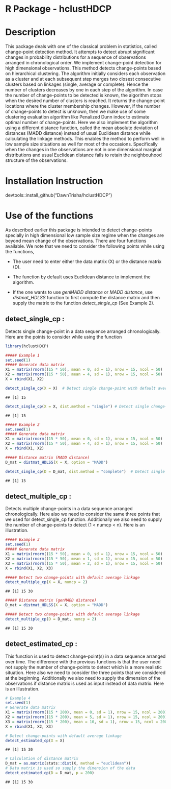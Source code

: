 
# R Package - hclustHDCP

# Description

This package deals with one of the classical problem in statistics,
called change-point detection method. It attempts to detect abrupt
significant changes in probability distributions for a sequence of
observations arranged in chronological order. We implement change-point
detection for high dimensional observations. This method detects
change-points based on hierarchical clustering. The algorithm initially
considers each observation as a cluster and at each subsequent step
merges two closest consecutive clusters based on linkages (single,
average or complete). Hence the number of clusters decreases by one in
each step of the algorithm. In case the number of change-points to be
detected is known, the algorithm stops when the desired number of
clusters is reached. It returns the change-point locations where the
cluster membership changes. However, if the number of change-points to
detect is unknown, then we make use of some clustering evaluation
algorithm like Penalized Dunn index to estimate optimal number of
change-points. Here we also implement the algorithm using a different
distance function, called the mean absolute deviation of distances (MADD
distance) instead of usual Euclidean distance while calculating the
linkage methods. This enables the method to perform well in low sample
size situations as well for most of the occasions. Specifically when the
changes in the observations are not in one dimensional marginal
distributions and usual Euclidean distance fails to retain the
neighbouhood structure of the observations.

# Installation Instruction

devtools::install\_github(“DawnTrisha/hclustHDCP”)

# Use of the functions

As described earlier this package is intended to detect change-points
specially in high dimensional low sample size regime when the changes
are beyond mean change of the observations. There are four functions
available. We note that we need to consider the following points while
using the functions,

-   The user need to enter either the data matrix (X) or the distance
    matrix (D).

-   The function by default uses Euclidean distance to implement the
    algorithm.

-   If the one wants to use *genMADD distance* or *MADD distance*, use
    *distmat\_HDLSS* function to first compute the distance matrix and
    then supply the matrix to the function *detect\_single\_cp* (See
    Example 2).

## detect\_single\_cp :

Detects single change-point in a data sequence arranged chronologically.
Here are the points to consider while using the function

``` r
library(hclustHDCP)

##### Example 1
set.seed(1)
##### Generate data matrix
X1 = matrix(rnorm((15 * 50), mean = 0, sd = 1), nrow = 15, ncol = 50)
X2 = matrix(rnorm((15 * 50), mean = 4, sd = 1), nrow = 15, ncol = 50)
X = rbind(X1, X2)

detect_single_cp(X = X)  # Detect single change-point with default average linkage
```

    ## [1] 15

``` r
detect_single_cp(X = X, dist.method = "single") # Detect single change-point with single linkage
```

    ## [1] 15

``` r
##### Example 2
set.seed(1)
##### Generate data matrix
X1 = matrix(rnorm((15 * 50), mean = 0, sd = 1), nrow = 15, ncol = 50)
X2 = matrix(rnorm((15 * 50), mean = 4, sd = 1), nrow = 15, ncol = 50)
X = rbind(X1, X2)

##### Distance matrix (MADD distance)
D_mat = distmat_HDLSS(X = X, option = "MADD")

detect_single_cp(D = D_mat, dist.method = "complete")  # Detect single change-point with MADD distance matrix and complete linkage
```

    ## [1] 15

## detect\_multiple\_cp :

Detects multiple change-points in a data sequence arranged
chronologically. Here also we need to consider the same three points
that we used for detect\_single\_cp function. Additionally we also need
to supply the number of change-points to detect (1 &lt; numcp &lt; n).
Here is an illustration.

``` r
##### Example 3
set.seed(1)
##### Generate data matrix
X1 = matrix(rnorm((15 * 50), mean = 0, sd = 1), nrow = 15, ncol = 50)
X2 = matrix(rnorm((15 * 50), mean = 1, sd = 1), nrow = 15, ncol = 50)
X3 = matrix(rnorm((15 * 50), mean = 2, sd = 1), nrow = 15, ncol = 50)
X = rbind(X1, X2, X3)

##### Detect two change-points with default average linkage
detect_multiple_cp(X = X, numcp = 2)
```

    ## [1] 15 30

``` r
##### Distance matrix (genMADD distance)
D_mat = distmat_HDLSS(X = X, option = "MADD")

##### Detect two change-points with default average linkage
detect_multiple_cp(D = D_mat, numcp = 2)
```

    ## [1] 15 30

## detect\_estimated\_cp :

This function is used to detect change-point(s) in a data sequence
arranged over time. The difference with the previous functions is that
the user need not supply the number of change-points to detect which is
a more realistic situation. Here also we need to consider the three
points that we considered at the beginning. Additionally we also need to
supply the dimension of the observations if distance matrix is used as
input instead of data matrix. Here is an illustration.

``` r
# Example 4
set.seed(1)
# Generate data matrix
X1 = matrix(rnorm((15 * 200), mean = 0, sd = 1), nrow = 15, ncol = 200)
X2 = matrix(rnorm((15 * 200), mean = 5, sd = 1), nrow = 15, ncol = 200)
X3 = matrix(rnorm((15 * 200), mean = 10, sd = 1), nrow = 15, ncol = 200)
X = rbind(X1, X2, X3)

# Detect change-points with default average linkage
detect_estimated_cp(X = X)
```

    ## [1] 15 30

``` r
# Calculation of distance matrix
D_mat = as.matrix(stats::dist(X, method = "euclidean"))
# Data matrix is used so supply the dimension of the data
detect_estimated_cp(D = D_mat, p = 200)
```

    ## [1] 15 30
